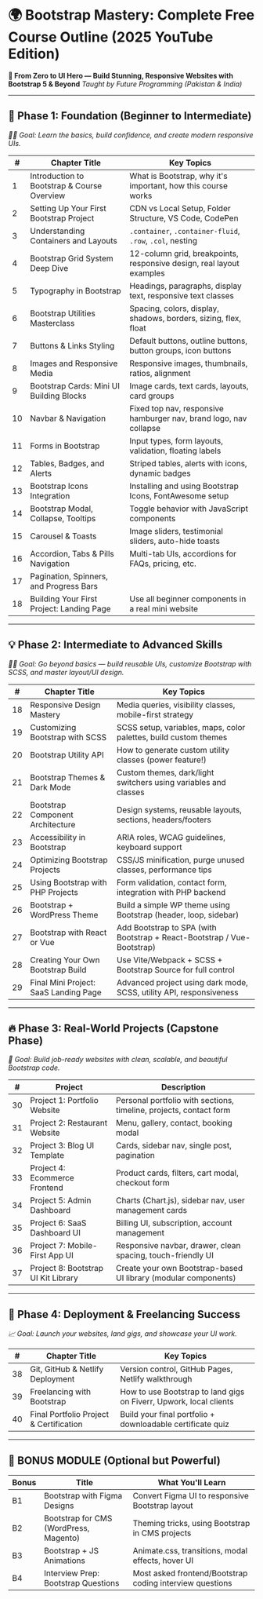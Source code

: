 # 🌍 **Bootstrap Mastery: Complete Free Course Outline (2025 YouTube Edition)**

**🚀 From Zero to UI Hero — Build Stunning, Responsive Websites with Bootstrap 5 & Beyond**
*Taught by Future Programming (Pakistan & India)*

---

## 🧱 **Phase 1: Foundation (Beginner to Intermediate)**

*🧑‍🎓 Goal: Learn the basics, build confidence, and create modern responsive UIs.*

| #  | Chapter Title                               | Key Topics                                                           |
| -- | ------------------------------------------- | -------------------------------------------------------------------- |
| 1  | Introduction to Bootstrap & Course Overview | What is Bootstrap, why it's important, how this course works         |
| 2  | Setting Up Your First Bootstrap Project     | CDN vs Local Setup, Folder Structure, VS Code, CodePen               |
| 3  | Understanding Containers and Layouts        | `.container`, `.container-fluid`, `.row`, `.col`, nesting            |
| 4  | Bootstrap Grid System Deep Dive             | 12-column grid, breakpoints, responsive design, real layout examples |
| 5  | Typography in Bootstrap                     | Headings, paragraphs, display text, responsive text classes          |
| 6  | Bootstrap Utilities Masterclass             | Spacing, colors, display, shadows, borders, sizing, flex, float      |
| 7  | Buttons & Links Styling                     | Default buttons, outline buttons, button groups, icon buttons        |
| 8  | Images and Responsive Media                 | Responsive images, thumbnails, ratios, alignment                     |
| 9  | Bootstrap Cards: Mini UI Building Blocks    | Image cards, text cards, layouts, card groups                        |
| 10 | Navbar & Navigation                         | Fixed top nav, responsive hamburger nav, brand logo, nav collapse    |
| 11 | Forms in Bootstrap                          | Input types, form layouts, validation, floating labels               |
| 12 | Tables, Badges, and Alerts                  | Striped tables, alerts with icons, dynamic badges                    |
| 13 | Bootstrap Icons Integration                 | Installing and using Bootstrap Icons, FontAwesome setup              |
| 14 | Bootstrap Modal, Collapse, Tooltips         | Toggle behavior with JavaScript components                           |
| 15 | Carousel & Toasts                           | Image sliders, testimonial sliders, auto-hide toasts                 |
| 16 | Accordion, Tabs & Pills Navigation          | Multi-tab UIs, accordions for FAQs, pricing, etc.                    |
| 17 | Pagination, Spinners, and Progress Bars   |                |
| 18 | Building Your First Project: Landing Page   | Use all beginner components in a real mini website                   |
---

## 💡 **Phase 2: Intermediate to Advanced Skills**

*🧑‍💻 Goal: Go beyond basics — build reusable UIs, customize Bootstrap with SCSS, and master layout/UI design.*

| #  | Chapter Title                         | Key Topics                                                              |
| -- | ------------------------------------- | ----------------------------------------------------------------------- |
| 18 | Responsive Design Mastery             | Media queries, visibility classes, mobile-first strategy                |
| 19 | Customizing Bootstrap with SCSS       | SCSS setup, variables, maps, color palettes, build custom themes        |
| 20 | Bootstrap Utility API                 | How to generate custom utility classes (power feature!)                 |
| 21 | Bootstrap Themes & Dark Mode          | Custom themes, dark/light switchers using variables and classes         |
| 22 | Bootstrap Component Architecture      | Design systems, reusable layouts, sections, headers/footers             |
| 23 | Accessibility in Bootstrap            | ARIA roles, WCAG guidelines, keyboard support                           |
| 24 | Optimizing Bootstrap Projects         | CSS/JS minification, purge unused classes, performance tips             |
| 25 | Using Bootstrap with PHP Projects     | Form validation, contact form, integration with PHP backend             |
| 26 | Bootstrap + WordPress Theme           | Build a simple WP theme using Bootstrap (header, loop, sidebar)         |
| 27 | Bootstrap with React or Vue           | Add Bootstrap to SPA (with Bootstrap + React-Bootstrap / Vue-Bootstrap) |
| 28 | Creating Your Own Bootstrap Build     | Use Vite/Webpack + SCSS + Bootstrap Source for full control             |
| 29 | Final Mini Project: SaaS Landing Page | Advanced project using dark mode, SCSS, utility API, responsiveness     |

---

## 🔥 **Phase 3: Real-World Projects (Capstone Phase)**

*🎯 Goal: Build job-ready websites with clean, scalable, and beautiful Bootstrap code.*

| #  | Project                             | Description                                                        |
| -- | ----------------------------------- | ------------------------------------------------------------------ |
| 30 | Project 1: Portfolio Website        | Personal portfolio with sections, timeline, projects, contact form |
| 31 | Project 2: Restaurant Website       | Menu, gallery, contact, booking modal                              |
| 32 | Project 3: Blog UI Template         | Cards, sidebar nav, single post, pagination                        |
| 33 | Project 4: Ecommerce Frontend       | Product cards, filters, cart modal, checkout form                  |
| 34 | Project 5: Admin Dashboard          | Charts (Chart.js), sidebar nav, user management cards              |
| 35 | Project 6: SaaS Dashboard UI        | Billing UI, subscription, account management                       |
| 36 | Project 7: Mobile-First App UI      | Responsive navbar, drawer, clean spacing, touch-friendly UI        |
| 37 | Project 8: Bootstrap UI Kit Library | Create your own Bootstrap-based UI library (modular components)    |

---

## 🏁 **Phase 4: Deployment & Freelancing Success**

*📈 Goal: Launch your websites, land gigs, and showcase your UI work.*

| #  | Chapter Title                           | Key Topics                                                         |
| -- | --------------------------------------- | ------------------------------------------------------------------ |
| 38 | Git, GitHub & Netlify Deployment        | Version control, GitHub Pages, Netlify walkthrough                 |
| 39 | Freelancing with Bootstrap              | How to use Bootstrap to land gigs on Fiverr, Upwork, local clients |
| 40 | Final Portfolio Project & Certification | Build your final portfolio + downloadable certificate quiz         |

---

## 💼 BONUS MODULE (Optional but Powerful)

| Bonus | Title                                  | What You'll Learn                                        |
| ----- | -------------------------------------- | -------------------------------------------------------- |
| B1    | Bootstrap with Figma Designs           | Convert Figma UI to responsive Bootstrap layout          |
| B2    | Bootstrap for CMS (WordPress, Magento) | Theming tricks, using Bootstrap in CMS projects          |
| B3    | Bootstrap + JS Animations              | Animate.css, transitions, modal effects, hover UI        |
| B4    | Interview Prep: Bootstrap Questions    | Most asked frontend/Bootstrap coding interview questions |

